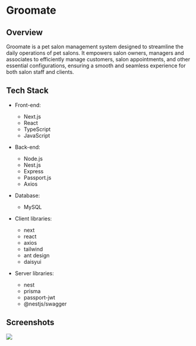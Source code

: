 # Groomate

## Overview

Groomate is a pet salon management system designed to streamline the daily operations of pet salons. It empowers salon owners, managers and associates to efficiently manage customers, salon appointments, and other essential configurations, ensuring a smooth and seamless experience for both salon staff and clients.

## Tech Stack

- Front-end:

  - Next.js
  - React
  - TypeScript
  - JavaScript

- Back-end:

  - Node.js
  - Nest.js
  - Express
  - Passport.js
  - Axios

- Database:

  - MySQL

- Client libraries:

  - next
  - react
  - axios
  - tailwind
  - ant design
  - daisyui

- Server libraries:
  - nest
  - prisma
  - passport-jwt
  - @nestjs/swagger

## Screenshots

![](screenshots/swagger-endpoints.png)
